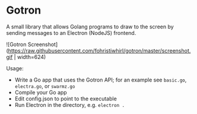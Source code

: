 # Gotron

A small library that allows Golang programs to draw to the screen by sending messages to an Electron (NodeJS) frontend.

![Gotron Screenshot](https://raw.githubusercontent.com/fohristiwhirl/gotron/master/screenshot.gif | width=624)

Usage:

* Write a Go app that uses the Gotron API; for an example see `basic.go`, `electra.go`, or `swarmz.go`
* Compile your Go app
* Edit config.json to point to the executable
* Run Electron in the directory, e.g. `electron .`
